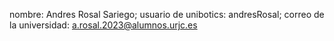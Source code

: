 nombre: Andres Rosal Sariego;
usuario de unibotics: andresRosal;
correo de la universidad: a.rosal.2023@alumnos.urjc.es
